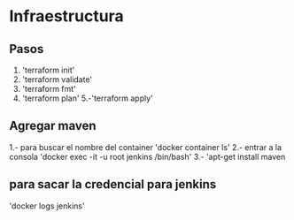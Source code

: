# Infraestructura

## Pasos
1. 'terraform init'
2. 'terraform validate'
3. 'terraform fmt'
4. 'terraform plan'
5.-'terraform apply'

## Agregar maven

1.- para buscar el nombre del container 'docker container ls'
2.- entrar a la consola 'docker exec -it -u root jenkins /bin/bash'
3.- 'apt-get install maven

## para sacar la credencial para jenkins

'docker logs jenkins'
